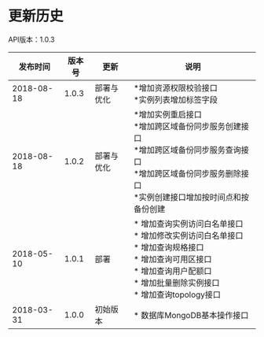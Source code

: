 # 更新历史 #
API版本：1.0.3

|发布时间|版本号|更新|说明|
|---|---|---|---|
|2018-08-18|1.0.3|部署与优化|*增加资源权限校验接口<br>*实例列表增加标签字段|
|2018-08-18|1.0.2|部署与优化|*增加实例重启接口<br>*增加跨区域备份同步服务创建接口<br>*增加跨区域备份同步服务查询接口<br>*增加跨区域备份同步服务删除接口<br>*实例创建接口增加按时间点和按备份创建|
|2018-05-10|1.0.1|部署|* 增加查询实例访问白名单接口<br>* 增加修改实例访问白名单接口<br>* 增加查询规格接口<br>* 增加查询可用区接口<br>* 增加查询用户配额口<br>* 增加批量删除实例接口<br>* 增加查询topology接口|
|2018-03-31|1.0.0|初始版本|* 数据库MongoDB基本操作接口|
